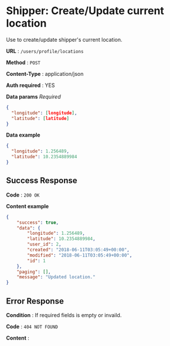 # Shipper: Create/Update current location

Use to create/update shipper's current location.

**URL** : `/users/profile/locations`

**Method** : `POST`

**Content-Type** : application/json

**Auth required** : YES

**Data params**
    _Required_

```json
{
  "longitude": [longitude],
  "latitude": [latitude]
}
```

**Data example**

```json
{
  "longitude": 1.256489,
  "latitude": 10.2354889984
}
```

## Success Response

**Code** : `200 OK`

**Content example**

```json
{
    "success": true,
    "data": {
        "longitude": 1.256489,
        "latitude": 10.2354889984,
        "user_id": 2,
        "created": "2018-06-11T03:05:49+00:00",
        "modified": "2018-06-11T03:05:49+00:00",
        "id": 1
    },
    "paging": [],
    "message": "Updated location."
}
```

## Error Response

**Condition** : If required fields is empty or invaild.

**Code** : `404 NOT FOUND`

**Content** :

```json

```